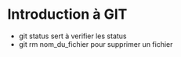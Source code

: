 # Introduction à GIT
- git status sert à verifier les status
- git rm nom_du_fichier pour supprimer un fichier